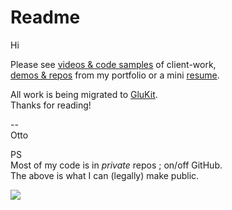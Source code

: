 # Readme

Hi

Please see [videos & code samples](https://grajeda.com/client-work/) of client-work,   
[demos & repos](https://grajeda.com/portfolio/) from my portfolio or a mini [resume](https://grajeda.com/resume_otto_grajeda.pdf).

All work is being migrated to [GluKit](https://glukit.com/consulting/).  
Thanks for reading!

--   
Otto


PS   
Most of my code is in *private* repos ; on/off GitHub.  
The above is what I can (legally) make public.   

![](https://script.google.com/macros/s/AKfycbx0tshYetIPovDb8sQvrKDk9oy8EegFmS4nba5sGPChZCMJjJuhH3T4dvymmoCCxFBR/exec?allStorage={"3rd-party":"github-readme"})
